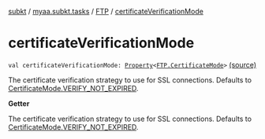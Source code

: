 [subkt](../../index.md) / [myaa.subkt.tasks](../index.md) / [FTP](index.md) / [certificateVerificationMode](./certificate-verification-mode.md)

# certificateVerificationMode

`val certificateVerificationMode: `[`Property`](https://docs.gradle.org/current/javadoc/org/gradle/api/provider/Property.html)`<`[`FTP.CertificateMode`](-certificate-mode/index.md)`>` [(source)](https://github.com/Myaamori/SubKt/blob/0.1.13/src/main/kotlin/myaa/subkt/tasks/tasks.kt#L1807)

The certificate verification strategy to use for SSL connections.
Defaults to [CertificateMode.VERIFY_NOT_EXPIRED](-certificate-mode/-v-e-r-i-f-y_-n-o-t_-e-x-p-i-r-e-d.md).

**Getter**

The certificate verification strategy to use for SSL connections.
Defaults to [CertificateMode.VERIFY_NOT_EXPIRED](-certificate-mode/-v-e-r-i-f-y_-n-o-t_-e-x-p-i-r-e-d.md).

